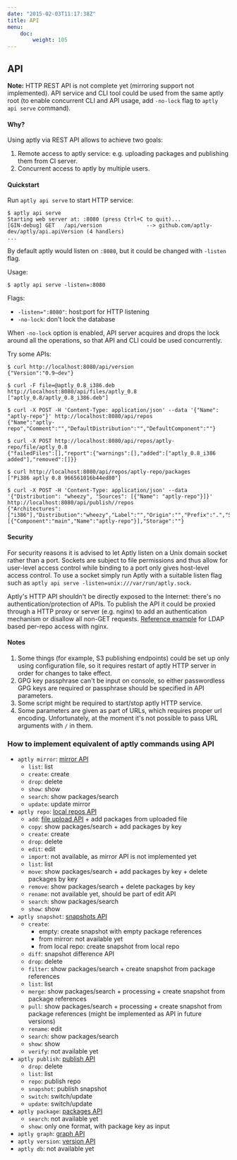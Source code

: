 ```yaml
---
date: "2015-02-03T11:17:38Z"
title: API
menu:
    doc:
        weight: 105
---
```


API
---

<div class="alert alert-warning alert-note"><strong>Note:</strong>
HTTP REST API is not complete yet (mirroring support not implemented).
API service and CLI tool could
be used from the same aptly root (to enable concurrent CLI and API usage,
add <code>-no-lock</code> flag to <code>aptly api serve</code> command).</div>

#### Why?

Using aptly via REST API allows to achieve two goals:

1. Remote access to aptly service: e.g. uploading packages and publishing them from CI server.
2. Concurrent access to aptly by multiple users.

#### Quickstart

Run `aptly api serve` to start HTTP service:

    $ aptly api serve
    Starting web server at: :8080 (press Ctrl+C to quit)...
    [GIN-debug] GET   /api/version              --> github.com/aptly-dev/aptly/api.apiVersion (4 handlers)
    ...

By default aptly would listen on `:8080`, but it could be changed with `-listen` flag.

Usage:

    $ aptly api serve -listen=:8080

Flags:

-   `-listen=":8080"`: host:port for HTTP listening
-   `-no-lock`: don't lock the database

When `-no-lock` option is enabled, API server acquires and drops the lock
around all the operations, so that API and CLI could be used concurrently.

Try some APIs:

    $ curl http://localhost:8080/api/version
    {"Version":"0.9~dev"}

    $ curl -F file=@aptly_0.8_i386.deb http://localhost:8080/api/files/aptly_0.8
    ["aptly_0.8/aptly_0.8_i386.deb"]

    $ curl -X POST -H 'Content-Type: application/json' --data '{"Name": "aptly-repo"}' http://localhost:8080/api/repos
    {"Name":"aptly-repo","Comment":"","DefaultDistribution":"","DefaultComponent":""}

    $ curl -X POST http://localhost:8080/api/repos/aptly-repo/file/aptly_0.8
    {"failedFiles":[],"report":{"warnings":[],"added":["aptly_0.8_i386 added"],"removed":[]}}

    $ curl http://localhost:8080/api/repos/aptly-repo/packages
    ["Pi386 aptly 0.8 966561016b44ed80"]

    $ curl -X POST -H 'Content-Type: application/json' --data '{"Distribution": "wheezy", "Sources": [{"Name": "aptly-repo"}]}' http://localhost:8080/api/publish//repos
    {"Architectures":["i386"],"Distribution":"wheezy","Label":"","Origin":"","Prefix":".","SourceKind":"local","Sources":[{"Component":"main","Name":"aptly-repo"}],"Storage":""}

#### Security

For security reasons it is advised to let Aptly listen on a Unix domain socket
rather than a port. Sockets are subject to file permissions and thus allow for
user-level access control while binding to a port only gives host-level access
control. To use a socket simply run Aptly with a suitable listen flag such as
`aptly api serve -listen=unix:///var/run/aptly.sock`.

Aptly's HTTP API shouldn't be directly exposed to the Internet: there's no
authentication/protection of APIs. To publish the API it could be proxied
through a HTTP proxy or server (e.g. nginx) to add an authentication mechanism
or disallow all non-GET requests. [Reference example](https://github.com/sepich/nginx-ldap) for LDAP based per-repo access with nginx.

#### Notes

1. Some things (for example, S3 publishing endpoints) could be set up only using configuration file, so it requires
   restart of aptly HTTP server in order for changes to take effect.
1. GPG key passphrase can't be input on console, so either passwordless GPG keys are required or passphrase should be specified in
   API parameters.
1. Some script might be required to start/stop aptly HTTP service.
1. Some parameters are given as part of URLs, which requires proper url encoding. Unfortunately, at the moment it's not possible
   to pass URL arguments with `/` in them.

### How to implement equivalent of aptly commands using API

* `aptly mirror`: [mirror API](/doc/api/mirror)
    * `list`: list
    * `create`: create
    * `drop`: delete
    * `show`: show
    * `search`: show packages/search
    * `update`: update mirror
* `aptly repo`: [local repos API](/doc/api/repos)
    * `add`: [file upload API](/doc/api/files) + add packages from uploaded file
    * `copy`: show packages/search + add packages by key
    * `create`: create
    * `drop`: delete
    * `edit`: edit
    * `import`: not available, as mirror API is not implemented yet
    * `list`: list
    * `move`: show packages/search + add packages by key + delete packages by key
    * `remove`: show packages/search + delete packages by key
    * `rename`: not available yet, should be part of edit API
    * `search`: show packages/search
    * `show`: show
* `aptly snapshot`: [snapshots API](/doc/api/snapshots)
    * `create`:
        * empty: create snapshot with empty package references
        * from mirror: not available yet
        * from local repo: create snapshot from local repo
    * `diff`: snapshot difference API
    * `drop`: delete
    * `filter`: show packages/search + create snapshot from package references
    * `list`: list
    * `merge`: show packages/search + processing + create snapshot from package references
    * `pull`: show packages/search + processing + create snapshot from package references (might be implemented as API in future versions)
    * `rename`: edit
    * `search`: show packages/search
    * `show`: show
    * `verify`: not available yet
* `aptly publish`: [publish API](/doc/api/publish)
    * `drop`: delete
    * `list`: list
    * `repo`: publish repo
    * `snapshot`: publish snapshot
    * `switch`: switch/update
    * `update`: switch/update
* `aptly package`: [packages API](/doc/api/packages)
    * `search`: not available yet
    * `show`: only one format, with package key as input
* `aptly graph`: [graph API](/doc/api/misc)
* `aptly version`: [version API](/doc/api/misc)
* `aptly db`: not available yet
